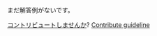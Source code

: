 
まだ解答例がないです。

[コントリビュートしませんか](https://github.com/BFEdev/BFE.dev-solutions/blob/main/question/how-http-works-http1.1-vs-http2_ja.md)?  [Contribute guideline](https://github.com/BFEdev/BFE.dev-solutions#how-to-contribute)

